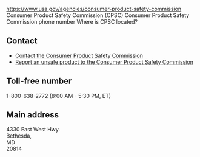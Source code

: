 

https://www.usa.gov/agencies/consumer-product-safety-commission
Consumer Product Safety Commission (CPSC)
Consumer Product Safety Commission phone number
Where is CPSC located?

Contact
-------

* [Contact the Consumer Product Safety Commission](https://www.cpsc.gov/About-CPSC/Contact-Information)
* [Report an unsafe product to the Consumer Product Safety Commission](https://www.saferproducts.gov/IncidentReporting)

Toll-free number
----------------

1-800-638-2772 (8:00 AM - 5:30 PM, ET)

Main address
------------

4330 East West Hwy.  
Bethesda,  
MD  
20814
